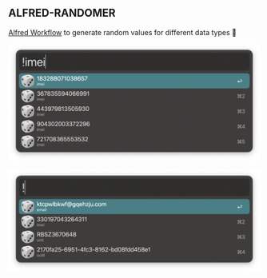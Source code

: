## ALFRED-RANDOMER

[Alfred Workflow](https://www.alfredapp.com/workflows/) to generate random values for different data types 🎲️


![all](screenshots/all.png)

![imei](screenshots/imei.png)
